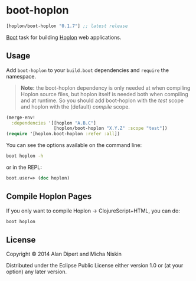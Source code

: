 # boot-hoplon

[](dependency)
```clojure
[hoplon/boot-hoplon "0.1.7"] ;; latest release
```
[](/dependency)

[Boot] task for building [Hoplon] web applications.

## Usage

Add `boot-hoplon` to your `build.boot` dependencies and `require` the namespace.

> **Note:** the boot-hoplon dependency is only needed at when compiling Hoplon
> source files, but hoplon itself is needed both when compiling and at runtime.
> So you should add boot-hoplon with the _test_ scope and hoplon with the
> (default) _compile_ scope.

```clj
(merge-env!
  :dependencies '[[hoplon "A.B.C"]
                  [hoplon/boot-hoplon "X.Y.Z" :scope "test"])
(require '[hoplon.boot-hoplon :refer :all])
```

You can see the options available on the command line:

```bash
boot hoplon -h
```

or in the REPL:

```clj
boot.user=> (doc hoplon)
```

## Compile Hoplon Pages

If you only want to compile Hoplon &rarr; ClojureScript+HTML, you can do:

```bash
boot hoplon
```

## License

Copyright © 2014 Alan Dipert and Micha Niskin

Distributed under the Eclipse Public License either version 1.0 or (at
your option) any later version.

[Boot]:                https://github.com/boot-clj/boot
[Hoplon]:              https://github.com/hoplon/hoplon
[cider]:               https://github.com/clojure-emacs/cider
[boot-cljs-repl]:      https://github.com/adzerk/boot-cljs-repl
[src-maps]:            https://developer.chrome.com/devtools/docs/javascript-debugging#source-maps
[closure-compiler]:    https://developers.google.com/closure/compiler/
[closure-levels]:      https://developers.google.com/closure/compiler/docs/compilation_levels
[closure-externs]:     https://developers.google.com/closure/compiler/docs/api-tutorial3#externs
[boot-cljs-example]:   https://github.com/adzerk/boot-cljs-example
[cljs-opts]:           https://github.com/clojure/clojurescript/wiki/Compiler-Options
[cljsjs]:              https://github.com/cljsjs/packages
